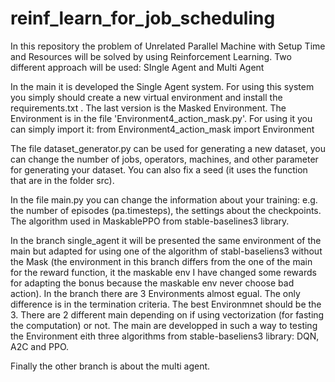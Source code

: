 # reinf_learn_for_job_scheduling
In this repository the problem of Unrelated Parallel Machine with Setup Time and Resources will be solved by using Reinforcement Learning. Two different approach will be used: SIngle Agent and Multi Agent

In the main it is developed the Single Agent system. 
For using this system you simply should create a new virtual environment and install the requirements.txt .
The last version is the Masked Environment.
The Environment is in the file 'Environment4_action_mask.py'. For using it you can simply import it: 
from Environment4_action_mask import Environment

The file dataset_generator.py can be used for generating a new dataset, you can change the number of jobs, operators, machines, and other parameter for generating your dataset. You can also fix a seed (it uses the function that are in the folder src).

In the file main.py you can change the information about your training: e.g. the number of episodes (pa.timesteps), the settings about the checkpoints.
The algorithm used in MaskablePPO from stable-baselines3 library.


In the branch single_agent it will be presented the same environment of the main but adapted for using one of the algorithm of stabl-baseliens3 without the Mask (the environment in this branch differs from the one of the main for the reward function, it the maskable env I have changed some rewards for adapting the bonus because the maskable env never choose bad action).
In the branch there are 3 Environments almost egual. The only difference is in the termination criteria. The best Environmnet should be the 3.
There are 2 different main depending on if using vectorization (for fasting the computation) or not. The main are developped in such a way to testing the Environment eith three algorithms from stable-baseliens3 library: DQN, A2C and PPO.

Finally the other branch is about the multi agent.